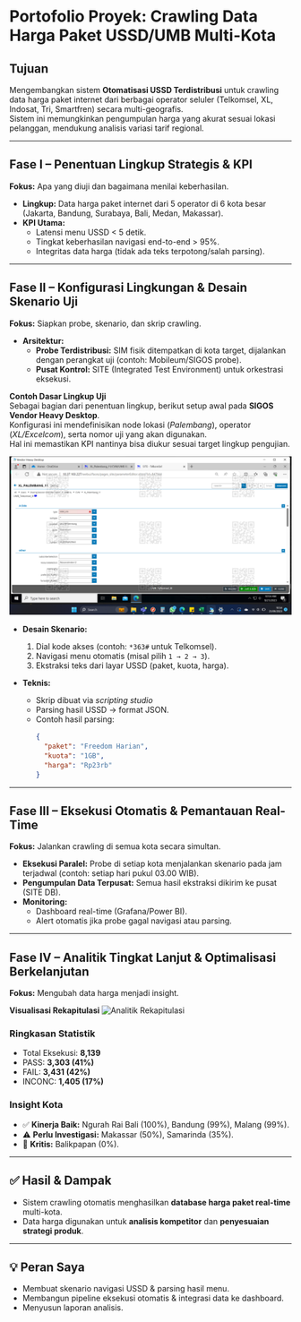 # Portofolio Proyek: Crawling Data Harga Paket USSD/UMB Multi-Kota

## Tujuan
Mengembangkan sistem **Otomatisasi USSD Terdistribusi** untuk crawling data harga paket internet dari berbagai operator seluler (Telkomsel, XL, Indosat, Tri, Smartfren) secara multi-geografis.  
Sistem ini memungkinkan pengumpulan harga yang akurat sesuai lokasi pelanggan, mendukung analisis variasi tarif regional.

---

## Fase I – Penentuan Lingkup Strategis & KPI
**Fokus:** Apa yang diuji dan bagaimana menilai keberhasilan.  

- **Lingkup:** Data harga paket internet dari 5 operator di 6 kota besar (Jakarta, Bandung, Surabaya, Bali, Medan, Makassar).  
- **KPI Utama:**
  - Latensi menu USSD < 5 detik.  
  - Tingkat keberhasilan navigasi end-to-end > 95%.  
  - Integritas data harga (tidak ada teks terpotong/salah parsing).  

---

## Fase II – Konfigurasi Lingkungan & Desain Skenario Uji
**Fokus:** Siapkan probe, skenario, dan skrip crawling.  

- **Arsitektur:**
  - **Probe Terdistribusi:**
    SIM fisik ditempatkan di kota target, dijalankan dengan perangkat uji (contoh: Mobileum/SIGOS probe).  
  - **Pusat Kontrol:**
    SITE (Integrated Test Environment) untuk orkestrasi eksekusi.  

**Contoh Dasar Lingkup Uji**  
Sebagai bagian dari penentuan lingkup, berikut setup awal pada **SIGOS Vendor Heavy Desktop**.  
Konfigurasi ini mendefinisikan node lokasi (*Palembang*), operator (*XL/Excelcom*), serta nomor uji yang akan digunakan.  
Hal ini memastikan KPI nantinya bisa diukur sesuai target lingkup pengujian.  

![Setup Lingkup Pengujian](./images/isat_pale.png)  


- **Desain Skenario:**
  1. Dial kode akses (contoh: `*363#` untuk Telkomsel).  
  2. Navigasi menu otomatis (misal pilih `1 → 2 → 3`).  
  3. Ekstraksi teks dari layar USSD (paket, kuota, harga).  

- **Teknis:**
  - Skrip dibuat via *scripting studio* 
  - Parsing hasil USSD → format JSON.  
  - Contoh hasil parsing:
    ```json
    {
      "paket": "Freedom Harian",
      "kuota": "1GB",
      "harga": "Rp23rb"
    }
    ```

---

## Fase III – Eksekusi Otomatis & Pemantauan Real-Time
**Fokus:** Jalankan crawling di semua kota secara simultan.  

- **Eksekusi Paralel:** Probe di setiap kota menjalankan skenario pada jam terjadwal (contoh: setiap hari pukul 03.00 WIB).  
- **Pengumpulan Data Terpusat:** Semua hasil ekstraksi dikirim ke pusat (SITE DB).  
- **Monitoring:**
  - Dashboard real-time (Grafana/Power BI).  
  - Alert otomatis jika probe gagal navigasi atau parsing.  

---

##  Fase IV – Analitik Tingkat Lanjut & Optimalisasi Berkelanjutan
**Fokus:** Mengubah data harga menjadi insight.  

**Visualisasi Rekapitulasi**
![Analitik Rekapitulasi](./images/fase4_analitik.png)

### Ringkasan Statistik
- Total Eksekusi: **8,139**
- PASS: **3,303 (41%)**
- FAIL: **3,431 (42%)**
- INCONC: **1,405 (17%)**

### Insight Kota
- ✅ **Kinerja Baik:** Ngurah Rai Bali (100%), Bandung (99%), Malang (99%).  
- ⚠️ **Perlu Investigasi:** Makassar (50%), Samarinda (35%).  
- 🚨 **Kritis:** Balikpapan (0%).  

---

## ✅ Hasil & Dampak
- Sistem crawling otomatis menghasilkan **database harga paket real-time** multi-kota.  
- Data harga digunakan untuk **analisis kompetitor** dan **penyesuaian strategi produk**.  

---

## 💡 Peran Saya
- Membuat skenario navigasi USSD & parsing hasil menu.  
- Membangun pipeline eksekusi otomatis & integrasi data ke dashboard.  
- Menyusun laporan analisis.  
